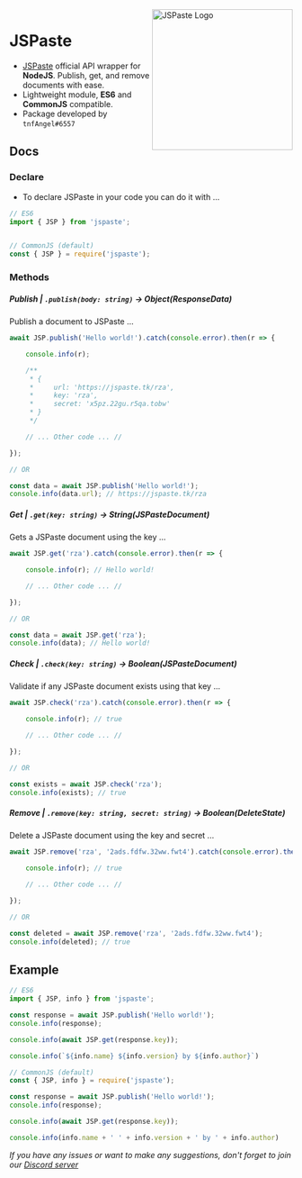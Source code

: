 <a href="https://jspaste.tk">
<img src="https://jspaste.tk/logo.png" alt="JSPaste Logo" width="250" height="250" align="right"/>
</a>

# JSPaste

- [JSPaste](https://jspaste.tk) official API wrapper for **NodeJS**. Publish, get, and remove documents with ease.
- Lightweight module, **ES6** and **CommonJS** compatible.
- Package developed by `tnfAngel#6557`

## Docs

### Declare

- To declare JSPaste in your code you can do it with ...

```js
// ES6
import { JSP } from 'jspaste';


// CommonJS (default)
const { JSP } = require('jspaste');
```

### Methods

##### Publish | `.publish(body: string)` -> Object(ResponseData)

Publish a document to JSPaste ...

```js
await JSP.publish('Hello world!').catch(console.error).then(r => {

    console.info(r);

    /**
     * {
     *     url: 'https://jspaste.tk/rza',
     *     key: 'rza',
     *     secret: 'x5pz.22gu.r5qa.tobw'
     * }
     */

    // ... Other code ... //

});

// OR

const data = await JSP.publish('Hello world!');
console.info(data.url); // https://jspaste.tk/rza
```

##### Get | `.get(key: string)` -> String(JSPasteDocument)

Gets a JSPaste document using the key ...

```js
await JSP.get('rza').catch(console.error).then(r => {

    console.info(r); // Hello world!

    // ... Other code ... //

});

// OR

const data = await JSP.get('rza');
console.info(data); // Hello world!
```

##### Check | `.check(key: string)` -> Boolean(JSPasteDocument)

Validate if any JSPaste document exists using that key ...

```js
await JSP.check('rza').catch(console.error).then(r => {

    console.info(r); // true

    // ... Other code ... //

});

// OR

const exists = await JSP.check('rza');
console.info(exists); // true
```

##### Remove | `.remove(key: string, secret: string)` -> Boolean(DeleteState)

Delete a JSPaste document using the key and secret ...

```js
await JSP.remove('rza', '2ads.fdfw.32ww.fwt4').catch(console.error).then(r => {

    console.info(r); // true

    // ... Other code ... //

});

// OR

const deleted = await JSP.remove('rza', '2ads.fdfw.32ww.fwt4');
console.info(deleted); // true
```

## Example

```js
// ES6
import { JSP, info } from 'jspaste';

const response = await JSP.publish('Hello world!');
console.info(response);

console.info(await JSP.get(response.key));

console.info(`${info.name} ${info.version} by ${info.author}`)
```

```js
// CommonJS (default)
const { JSP, info } = require('jspaste');

const response = await JSP.publish('Hello world!');
console.info(response);

console.info(await JSP.get(response.key));

console.info(info.name + ' ' + info.version + ' by ' + info.author)
```

_If you have any issues or want to make any suggestions, don't forget to join
our [Discord server](https://discord.gg/8RNAdpK)_
